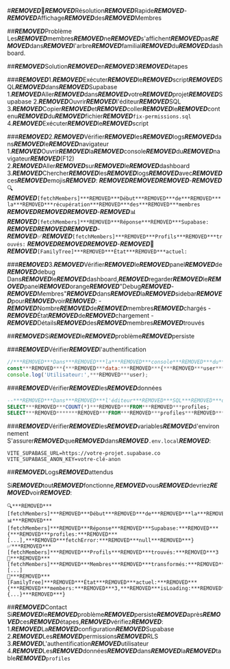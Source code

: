 #***REMOVED***🚀***REMOVED***Résolution***REMOVED***Rapide***REMOVED***-***REMOVED***Affichage***REMOVED***des***REMOVED***Membres

##***REMOVED***Problème
Les***REMOVED***membres***REMOVED***ne***REMOVED***s'affichent***REMOVED***pas***REMOVED***dans***REMOVED***l'arbre***REMOVED***familial***REMOVED***du***REMOVED***dashboard.

##***REMOVED***Solution***REMOVED***en***REMOVED***3***REMOVED***étapes

###***REMOVED***1.***REMOVED***Exécuter***REMOVED***le***REMOVED***script***REMOVED***SQL***REMOVED***dans***REMOVED***Supabase
1.***REMOVED***Aller***REMOVED***dans***REMOVED***votre***REMOVED***projet***REMOVED***Supabase
2.***REMOVED***Ouvrir***REMOVED***l'éditeur***REMOVED***SQL
3.***REMOVED***Copier***REMOVED***et***REMOVED***coller***REMOVED***le***REMOVED***contenu***REMOVED***du***REMOVED***fichier***REMOVED***`fix-permissions.sql`
4.***REMOVED***Exécuter***REMOVED***le***REMOVED***script

###***REMOVED***2.***REMOVED***Vérifier***REMOVED***les***REMOVED***logs***REMOVED***dans***REMOVED***le***REMOVED***navigateur
1.***REMOVED***Ouvrir***REMOVED***la***REMOVED***console***REMOVED***du***REMOVED***navigateur***REMOVED***(F12)
2.***REMOVED***Aller***REMOVED***sur***REMOVED***le***REMOVED***dashboard
3.***REMOVED***Chercher***REMOVED***les***REMOVED***logs***REMOVED***avec***REMOVED***ces***REMOVED***emojis***REMOVED***:
***REMOVED******REMOVED******REMOVED***-***REMOVED***🔍***REMOVED***`[fetchMembers]***REMOVED***Début***REMOVED***de***REMOVED***la***REMOVED***récupération***REMOVED***des***REMOVED***membres`
***REMOVED******REMOVED******REMOVED***-***REMOVED***📊***REMOVED***`[fetchMembers]***REMOVED***Réponse***REMOVED***Supabase:`
***REMOVED******REMOVED******REMOVED***-***REMOVED***✅***REMOVED***`[fetchMembers]***REMOVED***Profils***REMOVED***trouvés:`
***REMOVED******REMOVED******REMOVED***-***REMOVED***🌳***REMOVED***`[FamilyTree]***REMOVED***État***REMOVED***actuel:`

###***REMOVED***3.***REMOVED***Vérifier***REMOVED***le***REMOVED***panel***REMOVED***de***REMOVED***debug
Dans***REMOVED***le***REMOVED***dashboard,***REMOVED***regarder***REMOVED***le***REMOVED***panel***REMOVED***orange***REMOVED***"Debug***REMOVED***-***REMOVED***Membres"***REMOVED***dans***REMOVED***la***REMOVED***sidebar***REMOVED***pour***REMOVED***voir***REMOVED***:
-***REMOVED***Nombre***REMOVED***de***REMOVED***membres***REMOVED***chargés
-***REMOVED***État***REMOVED***de***REMOVED***chargement
-***REMOVED***Détails***REMOVED***des***REMOVED***membres***REMOVED***trouvés

##***REMOVED***Si***REMOVED***le***REMOVED***problème***REMOVED***persiste

###***REMOVED***Vérifier***REMOVED***l'authentification
```javascript
//***REMOVED***Dans***REMOVED***la***REMOVED***console***REMOVED***du***REMOVED***navigateur
const***REMOVED***{***REMOVED***data:***REMOVED***{***REMOVED***user***REMOVED***}***REMOVED***}***REMOVED***=***REMOVED***await***REMOVED***supabase.auth.getUser();
console.log('Utilisateur:',***REMOVED***user);
```

###***REMOVED***Vérifier***REMOVED***les***REMOVED***données
```sql
--***REMOVED***Dans***REMOVED***l'éditeur***REMOVED***SQL***REMOVED***de***REMOVED***Supabase
SELECT***REMOVED***COUNT(*)***REMOVED***FROM***REMOVED***profiles;
SELECT***REMOVED*******REMOVED***FROM***REMOVED***profiles***REMOVED***LIMIT***REMOVED***5;
```

###***REMOVED***Vérifier***REMOVED***les***REMOVED***variables***REMOVED***d'environnement
S'assurer***REMOVED***que***REMOVED***dans***REMOVED***`.env.local`***REMOVED***:
```
VITE_SUPABASE_URL=https://votre-projet.supabase.co
VITE_SUPABASE_ANON_KEY=votre-clé-anon
```

##***REMOVED***Logs***REMOVED***attendus

Si***REMOVED***tout***REMOVED***fonctionne,***REMOVED***vous***REMOVED***devriez***REMOVED***voir***REMOVED***:
```
🔍***REMOVED***[fetchMembers]***REMOVED***Début***REMOVED***de***REMOVED***la***REMOVED***récupération***REMOVED***des***REMOVED***membres
📊***REMOVED***[fetchMembers]***REMOVED***Réponse***REMOVED***Supabase:***REMOVED***{***REMOVED***profiles:***REMOVED***[...],***REMOVED***fetchError:***REMOVED***null***REMOVED***}
✅***REMOVED***[fetchMembers]***REMOVED***Profils***REMOVED***trouvés:***REMOVED***3
👥***REMOVED***[fetchMembers]***REMOVED***Membres***REMOVED***transformés:***REMOVED***[...]
🌳***REMOVED***[FamilyTree]***REMOVED***État***REMOVED***actuel:***REMOVED***{***REMOVED***members:***REMOVED***3,***REMOVED***isLoading:***REMOVED***false,***REMOVED***treeData:***REMOVED***{...}***REMOVED***}
```

##***REMOVED***Contact
Si***REMOVED***le***REMOVED***problème***REMOVED***persiste***REMOVED***après***REMOVED***ces***REMOVED***étapes,***REMOVED***vérifiez***REMOVED***:
1.***REMOVED***La***REMOVED***configuration***REMOVED***Supabase
2.***REMOVED***Les***REMOVED***permissions***REMOVED***RLS
3.***REMOVED***L'authentification***REMOVED***utilisateur
4.***REMOVED***Les***REMOVED***données***REMOVED***dans***REMOVED***la***REMOVED***table***REMOVED***`profiles`
